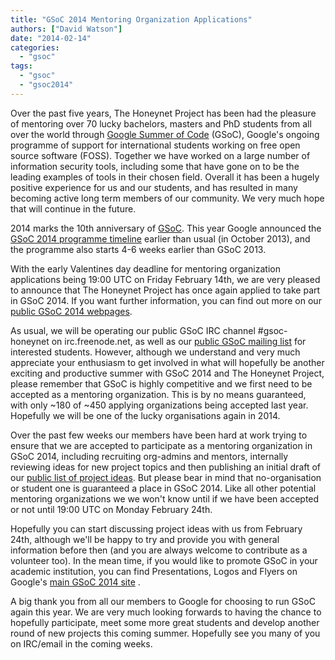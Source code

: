 ```yaml
---
title: "GSoC 2014 Mentoring Organization Applications"
authors: ["David Watson"]
date: "2014-02-14"
categories: 
  - "gsoc"
tags: 
  - "gsoc"
  - "gsoc2014"
---
```


Over the past five years, The Honeynet Project has been had the pleasure of mentoring over 70 lucky bachelors, masters and PhD students from all over the world through [Google Summer of Code](https://developers.google.com/open-source/soc/) (GSoC), Google's ongoing programme of support for international students working on free open source software (FOSS). Together we have worked on a large number of information security tools, including some that have gone on to be the leading examples of tools in their chosen field. Overall it has been a hugely positive experience for us and our students, and has resulted in many becoming active long term members of our community. We very much hope that will continue in the future.  
  
2014 marks the 10th anniversary of [GSoC](https://developers.google.com/open-source/soc/). This year Google announced the [GSoC 2014 programme timeline](https://www.google-melange.com/gsoc/events/google/gsoc2014) earlier than usual (in October 2013), and the programme also starts 4-6 weeks earlier than GSoC 2013. 
  
With the early Valentines day deadline for mentoring organization applications being 19:00 UTC on Friday February 14th, we are very pleased to announce that The Honeynet Project has once again applied to take part in GSoC 2014. If you want further information, you can find out more on our [public GSoC 2014 webpages](https://www.honeynet.org/gsoc).  
  
As usual, we will be operating our public GSoC IRC channel #gsoc-honeynet on irc.freenode.net, as well as our [public GSoC mailing list](https://public.honeynet.org/mailman/listinfo/gsoc) for interested students. However, although we understand and very much appreciate your enthusiasm to get involved in what will hopefully be another exciting and productive summer with GSoC 2014 and The Honeynet Project, please remember that GSoC is highly competitive and we first need to be accepted as a mentoring organization. This is by no means guaranteed, with only ~180 of ~450 applying organizations being accepted last year. Hopefully we will be one of the lucky organisations again in 2014. 
  
Over the past few weeks our members have been hard at work trying to ensure that we are accepted to participate as a mentoring organization in GSoC 2014, including recruiting org-admins and mentors, internally reviewing ideas for new project topics and then publishing an initial draft of our [public list of project ideas](https://www.honeynet.org/gsoc/ideas). But please bear in mind that no-organisation or student one is guaranteed a place in GSoC 2014. Like all other potential mentoring organizations we we won't know until if we have been accepted or not until 19:00 UTC on Monday February 24th.  
  
Hopefully you can start discussing project ideas with us from February 24th, although we'll be happy to try and provide you with general information before then (and you are always welcome to contribute as a volunteer too). In the mean time, if you would like to promote GSoC in your academic institution, you can find Presentations, Logos and Flyers on Google's [main GSoC 2014 site](https://www.google-melange.com/gsoc/events/google/gsoc2014) .  
  
A big thank you from all our members to Google for choosing to run GSoC again this year. We are very much looking forwards to having the chance to hopefully participate, meet some more great students and develop another round of new projects this coming summer. Hopefully see you many of you on IRC/email in the coming weeks.

